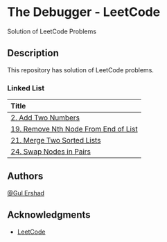 # The Debugger - LeetCode

Solution of LeetCode Problems

## Description

This repository has solution of LeetCode problems.

### Linked List

| Title        										   														 						|
| :-------------------------------------------------------------------------------------------------------------------------------- |
| [2. Add Two Numbers](https://github.com/gmershad/thedebugger/blob/main/Linked%20List/addTwoNumbers.py)   	 					 	| 
| [19. Remove Nth Node From End of List](https://github.com/gmershad/thedebugger/blob/main/Linked%20List/addTwoNumbers.py)   	 	|
| [21. Merge Two Sorted Lists](https://github.com/gmershad/thedebugger/blob/main/Linked%20List/addTwoNumbers.py)   	 				|
| [24. Swap Nodes in Pairs](https://github.com/gmershad/thedebugger/blob/main/Linked%20List/addTwoNumbers.py)   	 				| 
	

## Authors

[@Gul Ershad](https://mailtogulershad.medium.com/)


## Acknowledgments

* [LeetCode](https://leetcode.com/)
